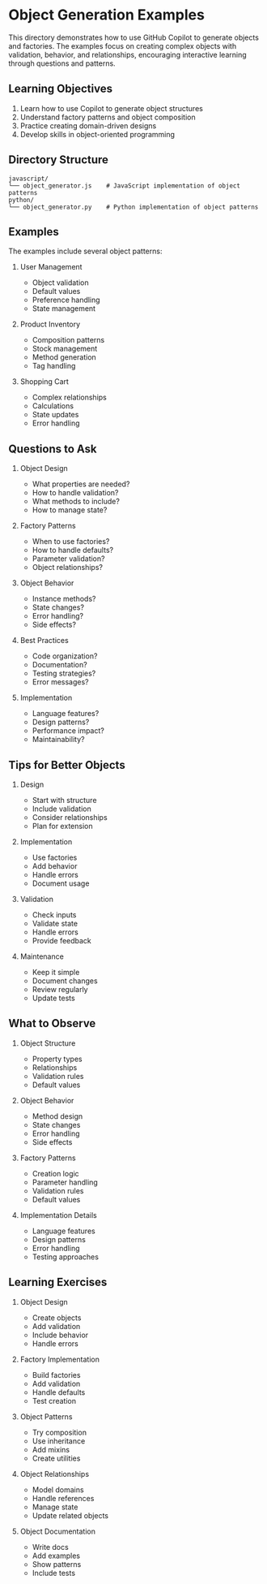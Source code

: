 # Object Generation Examples

This directory demonstrates how to use GitHub Copilot to generate objects and factories. The examples focus on creating complex objects with validation, behavior, and relationships, encouraging interactive learning through questions and patterns.

## Learning Objectives

1. Learn how to use Copilot to generate object structures
2. Understand factory patterns and object composition
3. Practice creating domain-driven designs
4. Develop skills in object-oriented programming

## Directory Structure

```
javascript/
└── object_generator.js    # JavaScript implementation of object patterns
python/
└── object_generator.py    # Python implementation of object patterns
```

## Examples

The examples include several object patterns:

1. User Management

   - Object validation
   - Default values
   - Preference handling
   - State management

2. Product Inventory

   - Composition patterns
   - Stock management
   - Method generation
   - Tag handling

3. Shopping Cart

   - Complex relationships
   - Calculations
   - State updates
   - Error handling

## Questions to Ask

1. Object Design

   - What properties are needed?
   - How to handle validation?
   - What methods to include?
   - How to manage state?

2. Factory Patterns

   - When to use factories?
   - How to handle defaults?
   - Parameter validation?
   - Object relationships?

3. Object Behavior

   - Instance methods?
   - State changes?
   - Error handling?
   - Side effects?

4. Best Practices

   - Code organization?
   - Documentation?
   - Testing strategies?
   - Error messages?

5. Implementation
   - Language features?
   - Design patterns?
   - Performance impact?
   - Maintainability?

## Tips for Better Objects

1. Design

   - Start with structure
   - Include validation
   - Consider relationships
   - Plan for extension

2. Implementation

   - Use factories
   - Add behavior
   - Handle errors
   - Document usage

3. Validation

   - Check inputs
   - Validate state
   - Handle errors
   - Provide feedback

4. Maintenance
   - Keep it simple
   - Document changes
   - Review regularly
   - Update tests

## What to Observe

1. Object Structure

   - Property types
   - Relationships
   - Validation rules
   - Default values

2. Object Behavior

   - Method design
   - State changes
   - Error handling
   - Side effects

3. Factory Patterns

   - Creation logic
   - Parameter handling
   - Validation rules
   - Default values

4. Implementation Details
   - Language features
   - Design patterns
   - Error handling
   - Testing approaches

## Learning Exercises

1. Object Design

   - Create objects
   - Add validation
   - Include behavior
   - Handle errors

2. Factory Implementation

   - Build factories
   - Add validation
   - Handle defaults
   - Test creation

3. Object Patterns

   - Try composition
   - Use inheritance
   - Add mixins
   - Create utilities

4. Object Relationships

   - Model domains
   - Handle references
   - Manage state
   - Update related objects

5. Object Documentation
   - Write docs
   - Add examples
   - Show patterns
   - Include tests
